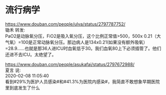 # 流行病学

https://www.douban.com/people/ulva/status/2797787752/    
锄禾 转发:   
PaO2是动脉氧分压，FiO2是吸入氧分压，这个比例正常值>500，500x 0.21（大气氧）=100是正常动脉氧分压。那边病人是134x0.21(如果没有额外吸氧）=28.9……也就是那36人进ICU时血氧低于30。我们血氧80上下必须插管了。他们还进不去ICU。太绝望了。   

https://www.douban.com/people/asukafai/status/2797672988/   
夏言 说:  
2020-02-08 11:05:40   
看到#29%为医护人员感染#和#41.3%为医院内感染#，我简直不敢想象早期医院里到底发生了什么   

<img src="">

